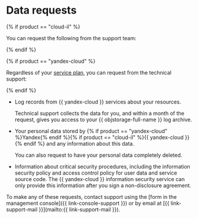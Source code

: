# Data requests

{% if product == "cloud-il" %}

You can request the following from the support team:

{% endif %}

{% if product == "yandex-cloud" %}

Regardless of your [service plan](overview.md), you can request from the technical support:

{% endif %}

* Log records from {{ yandex-cloud }} services about your resources.

   Technical support collects the data for you, and within a month of the request, gives you access to your {{ objstorage-full-name }} log archive.

* Your personal data stored by {% if product == "yandex-cloud" %}Yandex{% endif %}{% if product == "cloud-il" %}{{ yandex-cloud }}{% endif %} and any information about this data.

   You can also request to have your personal data completely deleted.

* Information about critical security procedures, including the information security policy and access control policy for user data and service source code. The {{ yandex-cloud }} information security service can only provide this information after you sign a non-disclosure agreement.

To make any of these requests, contact support using the [form in the management console]({{ link-console-support }}) or by email at [{{ link-support-mail }}](mailto:{{ link-support-mail }}).
